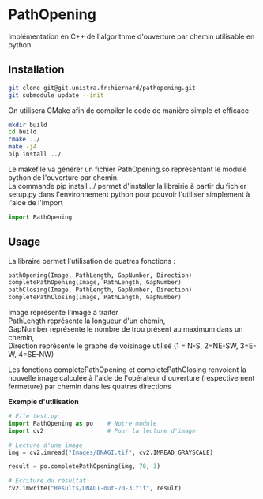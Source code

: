 # PathOpening

Implémentation en C++ de l'algorithme d'ouverture par chemin utilisable en python

## Installation

```sh
git clone git@git.unistra.fr:hiernard/pathopening.git
git submodule update --init
```

On utilisera CMake afin de compiler le code de manière simple et efficace

```sh
mkdir build
cd build
cmake ../
make -j4
pip install ../
```

Le makefile va générer un fichier PathOpening.so représentant le module python de l'ouverture par chemin. <br>
La commande pip install ../ permet d'installer la librairie à partir du fichier setup.py dans l'environnement python pour pouvoir l'utiliser simplement à l'aide de l'import 

```py
import PathOpening
```

## Usage

La libraire permet l'utilisation de quatres fonctions :
```py
pathOpening(Image, PathLength, GapNumber, Direction)
completePathOpening(Image, PathLength, GapNumber)
pathClosing(Image, PathLength, GapNumber, Direction)
completePathClosing(Image, PathLength, GapNumber)
```
Image représente l'image à traiter<br>
PathLength représente la longueur d'un chemin,<br>
GapNumber représente le nombre de trou présent au maximum dans un chemin,<br>
Direction représente le graphe de voisinage utilisé (1 = N-S, 2=NE-SW, 3=E-W, 4=SE-NW)

Les fonctions completePathOpening et completePathClosing renvoient la nouvelle image calculée à l'aide de l'opérateur d'ouverture (respectivement fermeture) par chemin dans les quatres directions

**Exemple d'utilisation**

```py
# File test.py
import PathOpening as po    # Notre module
import cv2                  # Pour la lecture d'image

# Lecture d'une image
img = cv2.imread("Images/DNAGI.tif", cv2.IMREAD_GRAYSCALE)

result = po.completePathOpening(img, 70, 3)

# Ecriture du résultat
cv2.imwrite("Results/DNAGI-out-70-3.tif", result)
```
